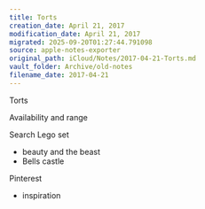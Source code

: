 ```yaml
---
title: Torts
creation_date: April 21, 2017
modification_date: April 21, 2017
migrated: 2025-09-20T01:27:44.791098
source: apple-notes-exporter
original_path: iCloud/Notes/2017-04-21-Torts.md
vault_folder: Archive/old-notes
filename_date: 2017-04-21
---
```



Torts

Availability and range 

Search
Lego set
- beauty and the beast
- Bells castle 

Pinterest
- inspiration 

